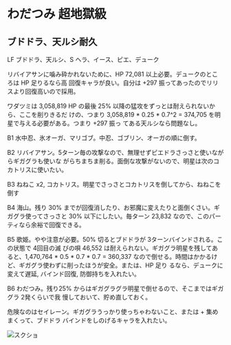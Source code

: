 # わだつみ 超地獄級

## ブドドラ、天ルシ耐久

LF ブドドラ、天ルシ、S ヘラ、イース、ピエ、デューク

リバイアサンに噛み砕かれないために、HP 72,081 以上必要。デュークのところは HP 足りるなら高
回復キャラが良い。自分は +297 振ってあったのでリリスより回復高いので採用。

ワダツミは 3,058,819 HP の最後 25% 以降の猛攻をずっとは耐えられないから、ここを削りきるだ
けの、つまり 3,058,819 * 0.25 * 0.7^2 = 374,705 を明星で与える必要がある。つまり +297 振っ
てある天ルシなら問題なし。

B1 水中忍、氷オーガ、マリゴブ。中忍、ゴブリン、オーガの順に倒す。

B2 リバイアサン。5ターン毎の攻撃なので、無理せずピエドラさっさと使いながらギガグラも使いな
がらちまちま削る。面倒な攻撃がないので、明星は次のコカトリスに使いたい。

B3 ねねこ x2, コカトリス。明星でさっさとコカトリスを倒してから、ねねこを倒す

B4 海山。残り 30% までが回復消したり、お邪魔に変えたりと面倒くさい。ギガグラ使ってさっさと
30% 以下にしたい。毎ターン 23,832 なので、このパーティなら余裕で回復できる。

B5 歌姫。やや注意が必要。50% 切るとブドドラが 3ターンバインドされる。この状態で 4回目の滅
びの唄 46,552 は耐えられない。ギガグラ明星を残してあると、1,470,764 * 0.5 * 0.7 * 0.7 =
360,337 なので倒せる。時間はかかるけど、ギガグラ使わずに削ったほうが安全。または、HP 足り
るなら、デュークに変えて遅延, バインド回復, 防御持ちを入れたい。

B6 わだつみ。残り25% からはギガグラグラ明星で倒せるので、そこまではギガグラ 2発くらいで我
慢しておいて、貯め直しておく。

危険なのはセイレーン。ギガグラうっかり使っちゃわないこと、または + 集めまくって、ブドドラ
バインドをしのげるキャラを入れたい。

![スクショ](http://i.imgur.com/ZzZhlmsl.jpg)

<!-- vim: set tw=90 filetype=markdown : -->

